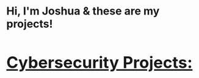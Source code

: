<h1>Hi, I'm Joshua & 
  these are my projects! <br/><a href="https://github.com/joshmadakor1"></a> <a href="https://www.linkedin.com/in/Joshua-Salinas1005"> 

<h2> Cybersecurity Projects:</h2>
